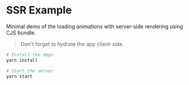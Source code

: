 # SSR Example

Minimal demo of the loading animations with server-side rendering using CJS bundle.

> Don't forget to hydrate the app client-side.

```sh
# Install the deps
yarn install

# Start the server
yarn start
```
